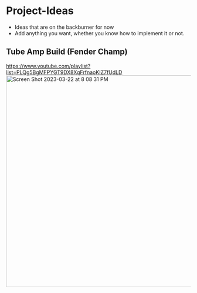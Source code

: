 # Project-Ideas
- Ideas that are on the backburner for now 
- Add anything you want, whether you know how to implement it or not.

## Tube Amp Build (Fender Champ)

https://www.youtube.com/playlist?list=PLQg5BgMFPYGT9DX8XqFrfnaoKIZ7fUdLD
<img width="577" alt="Screen Shot 2023-03-22 at 8 08 31 PM" src="https://user-images.githubusercontent.com/73149111/227066051-cdb77bd7-7019-446a-b755-1ccd70356756.png">


